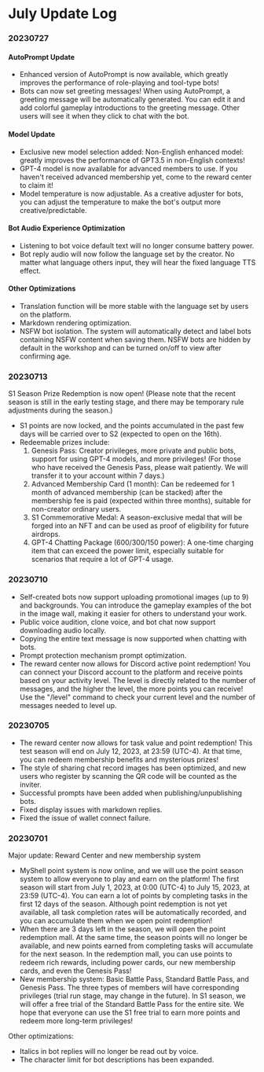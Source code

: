 # July Update Log

### 20230727

#### AutoPrompt Update

* Enhanced version of AutoPrompt is now available, which greatly improves the performance of role-playing and tool-type bots! 
* Bots can now set greeting messages! When using AutoPrompt, a greeting message will be automatically generated. You can edit it and add colorful gameplay introductions to the greeting message. Other users will see it when they click to chat with the bot.

#### Model Update

* Exclusive new model selection added: Non-English enhanced model: greatly improves the performance of GPT3.5 in non-English contexts! 
* GPT-4 model is now available for advanced members to use. If you haven't received advanced membership yet, come to the reward center to claim it! 
* Model temperature is now adjustable. As a creative adjuster for bots, you can adjust the temperature to make the bot's output more creative/predictable.

#### Bot Audio Experience Optimization

* Listening to bot voice default text will no longer consume battery power. 
* Bot reply audio will now follow the language set by the creator. No matter what language others input, they will hear the fixed language TTS effect.

#### Other Optimizations

* Translation function will be more stable with the language set by users on the platform. 
* Markdown rendering optimization. 
* NSFW bot isolation. The system will automatically detect and label bots containing NSFW content when saving them. NSFW bots are hidden by default in the workshop and can be turned on/off to view after confirming age.



### 20230713

S1 Season Prize Redemption is now open! (Please note that the recent season is still in the early testing stage, and there may be temporary rule adjustments during the season.)

* S1 points are now locked, and the points accumulated in the past few days will be carried over to S2 (expected to open on the 16th). 
* Redeemable prizes include: 
  1. Genesis Pass: Creator privileges, more private and public bots, support for using GPT-4 models, and more privileges! (For those who have received the Genesis Pass, please wait patiently. We will transfer it to your account within 7 days.) 
  2. Advanced Membership Card (1 month): Can be redeemed for 1 month of advanced membership (can be stacked) after the membership fee is paid (expected within three months), suitable for non-creator ordinary users. 
  3. S1 Commemorative Medal: A season-exclusive medal that will be forged into an NFT and can be used as proof of eligibility for future airdrops. 
  4. GPT-4 Chatting Package (600/300/150 power): A one-time charging item that can exceed the power limit, especially suitable for scenarios that require a lot of GPT-4 usage.

### 20230710

* Self-created bots now support uploading promotional images (up to 9) and backgrounds. You can introduce the gameplay examples of the bot in the image wall, making it easier for others to understand your work. 
* Public voice audition, clone voice, and bot chat now support downloading audio locally. 
* Copying the entire text message is now supported when chatting with bots. 
* Prompt protection mechanism prompt optimization. 
* The reward center now allows for Discord active point redemption! You can connect your Discord account to the platform and receive points based on your activity level. The level is directly related to the number of messages, and the higher the level, the more points you can receive! Use the "/level" command to check your current level and the number of messages needed to level up.

### 20230705

* The reward center now allows for task value and point redemption! This test season will end on July 12, 2023, at 23:59 (UTC-4). At that time, you can redeem membership benefits and mysterious prizes! 
* The style of sharing chat record images has been optimized, and new users who register by scanning the QR code will be counted as the inviter. 
* Successful prompts have been added when publishing/unpublishing bots. 
* Fixed display issues with markdown replies. 
* Fixed the issue of wallet connect failure.

### 20230701

Major update: Reward Center and new membership system

* MyShell point system is now online, and we will use the point season system to allow everyone to play and earn on the platform! The first season will start from July 1, 2023, at 0:00 (UTC-4) to July 15, 2023, at 23:59 (UTC-4). You can earn a lot of points by completing tasks in the first 12 days of the season. Although point redemption is not yet available, all task completion rates will be automatically recorded, and you can accumulate them when we open point redemption! 
* When there are 3 days left in the season, we will open the point redemption mall. At the same time, the season points will no longer be available, and new points earned from completing tasks will accumulate for the next season. In the redemption mall, you can use points to redeem rich rewards, including power cards, our new membership cards, and even the Genesis Pass! 
* New membership system: Basic Battle Pass, Standard Battle Pass, and Genesis Pass. The three types of members will have corresponding privileges (trial run stage, may change in the future). In S1 season, we will offer a free trial of the Standard Battle Pass for the entire site. We hope that everyone can use the S1 free trial to earn more points and redeem more long-term privileges!

Other optimizations:

* Italics in bot replies will no longer be read out by voice. 
* The character limit for bot descriptions has been expanded.